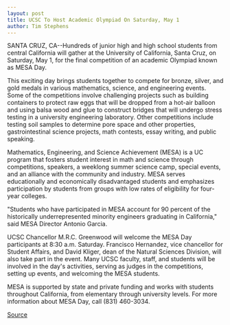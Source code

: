 ```yaml
---
layout: post
title: UCSC To Host Academic Olympiad On Saturday, May 1
author: Tim Stephens
---
```


SANTA CRUZ, CA--Hundreds of junior high and high school students from central California will gather at the University of California, Santa Cruz, on Saturday, May 1, for the final competition of an academic Olympiad known as MESA Day.

This exciting day brings students together to compete for bronze, silver, and gold medals in various mathematics, science, and engineering events. Some of the competitions involve challenging projects such as building containers to protect raw eggs that will be dropped from a hot-air balloon and using balsa wood and glue to construct bridges that will undergo stress testing in a university engineering laboratory. Other competitions include testing soil samples to determine pore space and other properties, gastrointestinal science projects, math contests, essay writing, and public speaking.

Mathematics, Engineering, and Science Achievement (MESA) is a UC program that fosters student interest in math and science through competitions, speakers, a weeklong summer science camp, special events, and an alliance with the community and industry. MESA serves educationally and economically disadvantaged students and emphasizes participation by students from groups with low rates of eligibility for four-year colleges.

"Students who have participated in MESA account for 90 percent of the historically underrepresented minority engineers graduating in California," said MESA Director Antonio Garcia.

UCSC Chancellor M.R.C. Greenwood will welcome the MESA Day participants at 8:30 a.m. Saturday. Francisco Hernandez, vice chancellor for Student Affairs, and David Kliger, dean of the Natural Sciences Division, will also take part in the event. Many UCSC faculty, staff, and students will be involved in the day's activities, serving as judges in the competitions, setting up events, and welcoming the MESA students.

MESA is supported by state and private funding and works with students throughout California, from elementary through university levels. For more information about MESA Day, call (831) 460-3034.

[Source](http://www1.ucsc.edu/news_events/press_releases/archive/98-99/04-99/mesa.htm "Permalink to UC Santa Cruz: MESA Day 99")
